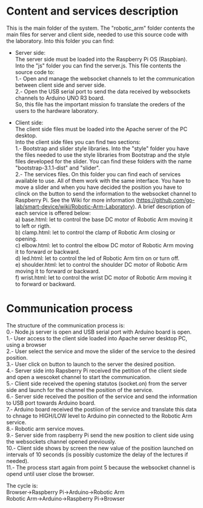 Content and services description
================================
This is the main folder of the system. The "robotic_arm" folder contents the main files for server and client side, needed to use this source code with the laboratory.
Into this folder you can find:

- Server side:<br> 
  The server side must be loaded into the Raspberry Pi OS (Raspbian).<br>
  Into the "js" folder you can find the server.js. This file contents the source code to:<br>
  1.- Open and manage the websocket channels to let the communication between client side and server side.<br>
  2.- Open the USB serial port to send the data received by websockets channels to Arduino UNO R3 board.<br>
  So, this file has the important mission fo translate the oreders of the users to the hardware laboratory.<br>

- Client side:<br>
  The client side files must be loaded into the Apache server of the PC desktop.<br>
  Into the client side files you can find two sections:<br>
  1.- Bootstrap and slider style libraries. Into the "style" folder you have the files needed to use the style libraries from Bootstrap and the style files developed for the slider. You can find these folders with the name "bootstrap-3.1.1-dist" and "slider".<br>
  2.- The services files. On this folder you can find each of services available to use. All of them work with the same interface. You have to move a slider and when you have decided the position you have to clinck on the button to send the information to the websocket channel to Raspberry Pi. See the Wiki for more information (https://github.com/go-lab/smart-device/wiki/Robotic-Arm-Laboratory). A brief description of each service is offered below:<br>
      a) base.html: let to control the base DC motor of Robotic Arm moving it to left or rigth.<br>
      b) clamp.html: let to control the clamp of Robotic Arm closing or opening.<br>
      c) elbow.html: let to control the elbow DC motor of Robotic Arm moving it to forward or backward.<br>
      d) led.html: let to control the led of Robotic Arm tirn on or turn off.<br>
      e) shoulder.html: let to control the shoulder DC motor of Robotic Arm moving it to forward or backward.<br>
      f) wrist.html: let to control the wrist DC motor of Robotic Arm moving it to forward or backward.<br>

Communication process
=====================
The structure of the communication process is:<br>
  0.- Node.js server is open and USB serial port with Arduino board is open.<br>
  1.- User access to the client side loaded into Apache server desktop PC, using a browser<br>
  2.- User select the service and move the slider of the service to the desired position.<br>
  3.- User click on button to launch to the server the desired position.<br>
  4.- Server side into Rapsberry Pi received the petition of the client siede and open a wescoket channel to start the communication.<br>
  5.- Client side received the opening statutos (socket.on) from the server side and launch for the channel the position of the service.<br>
  6.- Server side received the position of the service and send the information to USB port towards Arduino board.<br>
  7.- Arduino board received the postiion of the service and translate this data to chnage to HIGH/LOW level to Arduino pin connected to the Robotic Arm service.<br>
  8.- Robotic arm service moves.<br>
  9.- Server side from raspberry Pi send the new position to client side using the websockets channel opened previously.<br>
  10.- Client side shows by screen the new value of the position launched on intervals of 10 seconds (is possibly customize the delay of the lectures if needed).<br>
  11.- The process start again from point 5 because the websocket channel is opend until user close the browser.<br>

The cycle is:<br>
Browser->Raspberry Pi->Arduino->Robotic Arm<br>
Robotic Arm->Arduino->Raspberry Pi->Browser <br>
